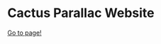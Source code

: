 <h1>Cactus Parallac Website</h1>
<a href="https://banugungor.github.io/cactus-parallac-website/" rel="nofollow">Go to page!</a>

